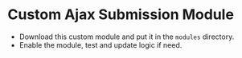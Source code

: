 # Custom Ajax Submission Module

- Download this custom module and put it in the `modules` directory.
- Enable the module, test and update logic if need.
